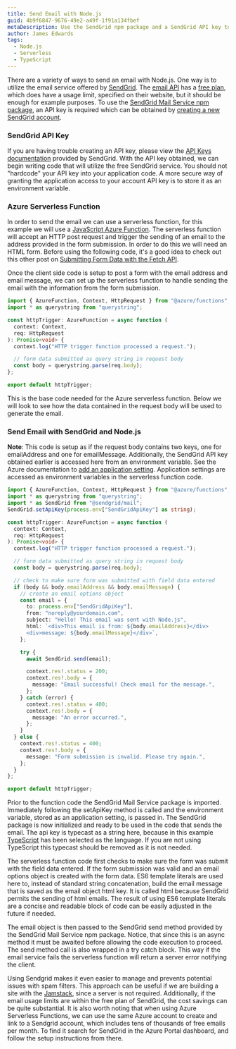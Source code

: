 ```yaml
---
title: Send Email with Node.js
guid: 4b9f6847-9676-49e2-a49f-1f91a134fbef
metaDescription: Use the SendGrid npm package and a SendGrid API key to send emails with Node.js and TypeScript.
author: James Edwards
tags:
  - Node.js
  - Serverless
  - TypeScript
---
```


There are a variety of ways to send an email with Node.js. One way is to utilize the email service offered by [SendGrid](https://sendgrid.com/). The [email API](https://sendgrid.com/solutions/email-api/) has a [free plan](https://sendgrid.com/pricing/), which does have a usage limit, specified on their website, but it should be enough for example purposes. To use the [SendGrid Mail Service npm package](https://www.npmjs.com/package/@sendgrid/mail), an API key is required which can be obtained by [creating a new SendGrid account](https://signup.sendgrid.com/).

### SendGrid API Key

If you are having trouble creating an API key, please view the [API Keys documentation](https://sendgrid.com/docs/ui/account-and-settings/api-keys/) provided by SendGrid. With the API key obtained, we can begin writing code that will utilize the free SendGrid service. You should not "hardcode" your API key into your application code. A more secure way of granting the application access to your account API key is to store it as an environment variable.

### Azure Serverless Function

In order to send the email we can use a serverless function, for this example we will use a [JavaScript Azure Function](https://docs.microsoft.com/en-us/azure/azure-functions/functions-reference-node). The serverless function will accept an HTTP post request and trigger the sending of an email to the address provided in the form submission. In order to do this we will need an HTML form. Before using the following code, it's a good idea to check out this other post on [Submitting Form Data with the Fetch API](/fetch-api-post-formdata-object/).

Once the client side code is setup to post a form with the email address and email message, we can set up the serverless function to handle sending the email with the information from the form submission.

```typescript
import { AzureFunction, Context, HttpRequest } from "@azure/functions";
import * as querystring from "querystring";

const httpTrigger: AzureFunction = async function (
  context: Context,
  req: HttpRequest
): Promise<void> {
  context.log("HTTP trigger function processed a request.");

  // form data submitted as query string in request body
  const body = querystring.parse(req.body);
};

export default httpTrigger;
```

This is the base code needed for the Azure serverless function. Below we will look to see how the data contained in the request body will be used to generate the email.

### Send Email with SendGrid and Node.js

**Note**: This code is setup as if the request body contains two keys, one for emailAddress and one for emailMessage. Additionally, the SendGrid API key obtained earlier is accessed here from an environment variable. See the Azure documentation to [add an application setting](https://docs.microsoft.com/en-us/azure/azure-functions/functions-how-to-use-azure-function-app-settings). Application settings are accessed as environment variables in the serverless function code.

```typescript
import { AzureFunction, Context, HttpRequest } from "@azure/functions";
import * as querystring from "querystring";
import * as SendGrid from "@sendgrid/mail";
SendGrid.setApiKey(process.env["SendGridApiKey"] as string);

const httpTrigger: AzureFunction = async function (
  context: Context,
  req: HttpRequest
): Promise<void> {
  context.log("HTTP trigger function processed a request.");

  // form data submitted as query string in request body
  const body = querystring.parse(req.body);

  // check to make sure form was submitted with field data entered
  if (body && body.emailAddress && body.emailMessage) {
    // create an email options object
    const email = {
      to: process.env["SendGridApiKey"],
      from: "noreply@yourdomain.com",
      subject: "Hello! This email was sent with Node.js",
      html: `<div>This email is from: ${body.emailAddress}</div>
      <div>message: ${body.emailMessage}</div>`,
    };

    try {
      await SendGrid.send(email);

      context.res!.status = 200;
      context.res!.body = {
        message: "Email successful! Check email for the message.",
      };
    } catch (error) {
      context.res!.status = 400;
      context.res!.body = {
        message: "An error occurred.",
      };
    }
  } else {
    context.res!.status = 400;
    context.res!.body = {
      message: "Form submission is invalid. Please try again.",
    };
  }
};

export default httpTrigger;
```

Prior to the function code the SendGrid Mail Service package is imported. Immediately following the setApiKey method is called and the environment variable, stored as an application setting, is passed in. The SendGrid package is now initialized and ready to be used in the code that sends the email. The api key is typecast as a string here, because in this example [TypeScript](https://docs.microsoft.com/en-us/azure/azure-functions/functions-reference-node#typescript) has been selected as the language. If you are not using TypeScript this typecast should be removed as it is not needed.

The serverless function code first checks to make sure the form was submit with the field data entered. If the form submission was valid and an email options object is created with the form data. ES6 template literals are used here to, instead of standard string concatenation, build the email message that is saved as the email object html key. It is called html because SendGrid permits the sending of html emails. The result of using ES6 template literals are a concise and readable block of code can be easily adjusted in the future if needed.

The email object is then passed to the SendGrid send method provided by the SendGrid Mail Service npm package. Notice, that since this is an async method it must be awaited before allowing the code execution to proceed. The send method call is also wrapped in a try catch block. This way if the email service fails the serverless function will return a server error notifying the client.

Using Sendgrid makes it even easier to manage and prevents potential issues with spam filters. This approach can be useful if we are building a site with the [Jamstack](https://jamstack.org/), since a server is not required. Additionally, if the email usage limits are within the free plan of SendGrid, the cost savings can be quite substantial. It is also worth noting that when using Azure Serverless Functions, we can use the same Azure account to create and link to a Sendgrid account, which includes tens of thousands of free emails per month. To find it search for SendGrid in the Azure Portal dashboard, and follow the setup instructions from there.
